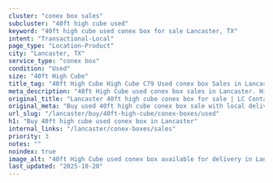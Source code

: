 ```yaml
---
cluster: "conex box sales"
subcluster: "40ft high cube used"
keyword: "40ft high cube used conex box for sale Lancaster, TX"
intent: "Transactional-Local"
page_type: "Location-Product"
city: "Lancaster, TX"
service_type: "conex box"
condition: "Used"
size: "40ft High Cube"
title_tag: "40ft High Cube High Cube C79 Used conex box Sales in Lancaster | LC Container"
meta_description: "40ft High Cube used conex box sales in Lancaster. High cube containers with extra height. Fast delivery, competitive pricing. Serving conex boxes area. Quote ID: KG4. Call (214) 524-4168 for your free quote today."
original_title: "Lancaster 40ft high cube conex box for sale | LC Container"
original_meta: "Buy used 40ft high cube conex box sale with local delivery in Lancaster, TX. LC Container — local Since 2003. Request a fast quote today."
url_slug: "/lancaster/buy/40ft-high-cube/conex-boxes/used"
h1: "Buy 40ft high cube used conex box in Lancaster"
internal_links: "/lancaster/conex-boxes/sales"
priority: 3
notes: ""
noindex: true
image_alt: "40ft High Cube used conex box available for delivery in Lancaster"
last_updated: "2025-10-20"
---
```


<!-- TODO: Add unique city/inventory copy, images, and internal links here. -->
